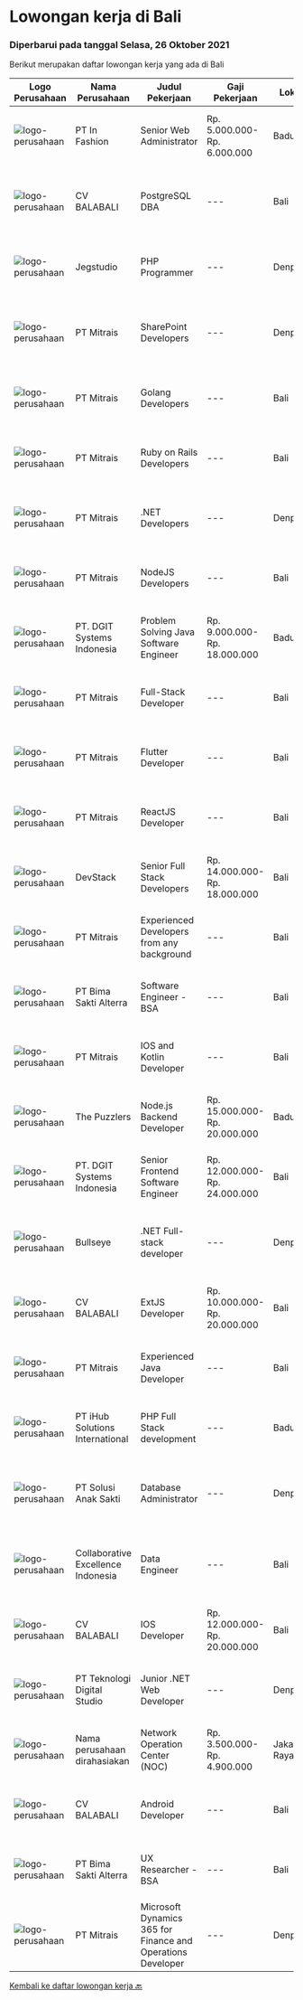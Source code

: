 
  # Lowongan kerja di Bali

  ### Diperbarui pada tanggal Selasa, 26 Oktober 2021

  Berikut merupakan daftar lowongan kerja yang ada di Bali

  |Logo Perusahaan | Nama Perusahaan | Judul Pekerjaan | Gaji Pekerjaan | Lokasi | Deskripsi | Tanggal diunggah | Pranala |
  | -------------- | --------------- | --------------- | --------- | --------- | -------------- | ------- | ----------- |
  |![logo-perusahaan](https://image-service-cdn.seek.com.au/99ccc0096dc1e58f96b75a1f238e7d9598eff05d/ee4dce1061f3f616224767ad58cb2fc751b8d2dc)|PT In Fashion|Senior Web Administrator|Rp. 5.000.000-Rp. 6.000.000|Badung|Roles and Responsibilities: Strategize, Execute and Oversee projects related to Website management (wholesale and Retail) Create and constantly...|Senin, 25 Oktober 2021|https://www.jobstreet.co.id/id/job/senior-web-administrator-3660726?token=0~888c50ba-4cf6-4ec9-a011-1d4941681787&sectionRank=1&jobId=jobstreet-id-job-3660726|
|![logo-perusahaan](https://image-service-cdn.seek.com.au/cf4d03df9bfd8d1cf47f32651a41f07269e49a8d/ee4dce1061f3f616224767ad58cb2fc751b8d2dc)|CV BALABALI|PostgreSQL DBA|---|Bali|Job's descriptionPrimarily the maintenance, deployment, replication and scaling of PostgreSQL database (currently focused on PostgreSQL 11.x). Your...|Sabtu, 23 Oktober 2021|https://www.jobstreet.co.id/id/job/postgresql-dba-3659367?token=0~888c50ba-4cf6-4ec9-a011-1d4941681787&sectionRank=2&jobId=jobstreet-id-job-3659367|
|![logo-perusahaan](https://image-service-cdn.seek.com.au/cb42a7acf51def89e5abb9614f9d0b3aa454bb5f/ee4dce1061f3f616224767ad58cb2fc751b8d2dc)|Jegstudio|PHP Programmer|---|Denpasar|We are looking for several Talented PHP Programmer more spesifically WordPress Programmer to be based in Bali For this exiting role you will need to...|Senin, 25 Oktober 2021|https://www.jobstreet.co.id/id/job/php-programmer-3660747?token=0~888c50ba-4cf6-4ec9-a011-1d4941681787&sectionRank=3&jobId=jobstreet-id-job-3660747|
|![logo-perusahaan](https://image-service-cdn.seek.com.au/969b0c47f133a1e0155056a5d964c63953dd6304/ee4dce1061f3f616224767ad58cb2fc751b8d2dc)|PT Mitrais|SharePoint Developers|---|Denpasar|Build your Career with Mitrais ! We're looking for experienced SharePoint Developers to be part of our team  What will you be doing? Develop REST APIs...|Selasa, 26 Oktober 2021|https://www.jobstreet.co.id/id/job/sharepoint-developers-3668382?token=0~888c50ba-4cf6-4ec9-a011-1d4941681787&sectionRank=4&jobId=jobstreet-id-job-3668382|
|![logo-perusahaan](https://image-service-cdn.seek.com.au/969b0c47f133a1e0155056a5d964c63953dd6304/ee4dce1061f3f616224767ad58cb2fc751b8d2dc)|PT Mitrais|Golang Developers|---|Bali|Build your Career with Mitrais!We're looking for experienced Golang Developers to be part of our team. What will you be doing? Liaising with...|Minggu, 24 Oktober 2021|https://www.jobstreet.co.id/id/job/golang-developers-3659419?token=0~888c50ba-4cf6-4ec9-a011-1d4941681787&sectionRank=5&jobId=jobstreet-id-job-3659419|
|![logo-perusahaan](https://image-service-cdn.seek.com.au/969b0c47f133a1e0155056a5d964c63953dd6304/ee4dce1061f3f616224767ad58cb2fc751b8d2dc)|PT Mitrais|Ruby on Rails Developers|---|Bali|Build your Career with Mitrais ! We're urgently looking for experienced Ruby On Rails  Developers to be part of our team for an immediate...|Minggu, 24 Oktober 2021|https://www.jobstreet.co.id/id/job/ruby-on-rails-developers-3659417?token=0~888c50ba-4cf6-4ec9-a011-1d4941681787&sectionRank=6&jobId=jobstreet-id-job-3659417|
|![logo-perusahaan](https://image-service-cdn.seek.com.au/969b0c47f133a1e0155056a5d964c63953dd6304/ee4dce1061f3f616224767ad58cb2fc751b8d2dc)|PT Mitrais|.NET Developers|---|Denpasar|Build your Career with Mitrais !  We're looking for experienced .NET Software Engineers to be part of our team.  What will you be doing ?  Coding high...|Minggu, 24 Oktober 2021|https://www.jobstreet.co.id/id/job/net-developers-3659422?token=0~888c50ba-4cf6-4ec9-a011-1d4941681787&sectionRank=7&jobId=jobstreet-id-job-3659422|
|![logo-perusahaan](https://image-service-cdn.seek.com.au/969b0c47f133a1e0155056a5d964c63953dd6304/ee4dce1061f3f616224767ad58cb2fc751b8d2dc)|PT Mitrais|NodeJS Developers|---|Bali|Build your Career with Mitrais! We're urgently looking for experienced NodeJS Developers to be part of our team for an immediate start.Our client is a...|Minggu, 24 Oktober 2021|https://www.jobstreet.co.id/id/job/nodejs-developers-3659423?token=0~888c50ba-4cf6-4ec9-a011-1d4941681787&sectionRank=8&jobId=jobstreet-id-job-3659423|
|![logo-perusahaan](https://image-service-cdn.seek.com.au/e1681d73e68b1b74b5b5136363b820dd70a250df/ee4dce1061f3f616224767ad58cb2fc751b8d2dc)|PT. DGIT Systems Indonesia|Problem Solving Java Software Engineer|Rp. 9.000.000-Rp. 18.000.000|Badung|We are looking for a contract based talented Java engineer to join an experienced team of engineers working on our flagship to support our products:...|Senin, 25 Oktober 2021|https://www.jobstreet.co.id/id/job/problem-solving-java-software-engineer-3667828?token=0~888c50ba-4cf6-4ec9-a011-1d4941681787&sectionRank=9&jobId=jobstreet-id-job-3667828|
|![logo-perusahaan](https://image-service-cdn.seek.com.au/969b0c47f133a1e0155056a5d964c63953dd6304/ee4dce1061f3f616224767ad58cb2fc751b8d2dc)|PT Mitrais|Full-Stack Developer|---|Bali|Build your Career with Mitrais!  We're looking for experienced Full-Stack Developers to be part of our team. What will you be doing? Coding high...|Minggu, 24 Oktober 2021|https://www.jobstreet.co.id/id/job/full-stack-developer-3659418?token=0~888c50ba-4cf6-4ec9-a011-1d4941681787&sectionRank=10&jobId=jobstreet-id-job-3659418|
|![logo-perusahaan](https://image-service-cdn.seek.com.au/969b0c47f133a1e0155056a5d964c63953dd6304/ee4dce1061f3f616224767ad58cb2fc751b8d2dc)|PT Mitrais|Flutter Developer|---|Bali|Build your Career with Mitrais !  We're looking for experienced Flutter Developer to be part of our team. What will you be doing?  Liase with...|Minggu, 24 Oktober 2021|https://www.jobstreet.co.id/id/job/flutter-developer-3659431?token=0~888c50ba-4cf6-4ec9-a011-1d4941681787&sectionRank=11&jobId=jobstreet-id-job-3659431|
|![logo-perusahaan](https://image-service-cdn.seek.com.au/969b0c47f133a1e0155056a5d964c63953dd6304/ee4dce1061f3f616224767ad58cb2fc751b8d2dc)|PT Mitrais|ReactJS Developer|---|Bali|We're urgently looking for experienced ReactJS Developers to be part of our team for an immediate start.Our client is a consultancy focused company...|Minggu, 24 Oktober 2021|https://www.jobstreet.co.id/id/job/reactjs-developer-3659420?token=0~888c50ba-4cf6-4ec9-a011-1d4941681787&sectionRank=12&jobId=jobstreet-id-job-3659420|
|![logo-perusahaan](https://image-service-cdn.seek.com.au/074f2081cc42a722643e36313941760f758e7c3b/ee4dce1061f3f616224767ad58cb2fc751b8d2dc)|DevStack|Senior Full Stack Developers|Rp. 14.000.000-Rp. 18.000.000|Bali|We are looking for exceptional and experienced Senior Full Stack Developers to join our team in Bandung or Bali!  General requirement At least...|Minggu, 24 Oktober 2021|https://www.jobstreet.co.id/id/job/senior-full-stack-developers-3659710?token=0~888c50ba-4cf6-4ec9-a011-1d4941681787&sectionRank=13&jobId=jobstreet-id-job-3659710|
|![logo-perusahaan](https://image-service-cdn.seek.com.au/969b0c47f133a1e0155056a5d964c63953dd6304/ee4dce1061f3f616224767ad58cb2fc751b8d2dc)|PT Mitrais|Experienced Developers from any background|---|Bali|Build your Career with Mitrais !  We're looking for experienced Software Engineers from any background to be part of our team.  What will you...|Minggu, 24 Oktober 2021|https://www.jobstreet.co.id/id/job/experienced-developers-from-any-background-3659427?token=0~888c50ba-4cf6-4ec9-a011-1d4941681787&sectionRank=14&jobId=jobstreet-id-job-3659427|
|![logo-perusahaan](https://image-service-cdn.seek.com.au/3b449304b19b7a5909fe2d6166b69cb2e3dfc9ad/ee4dce1061f3f616224767ad58cb2fc751b8d2dc)|PT Bima Sakti Alterra|Software Engineer - BSA|---|Bali|Job Description Performs standard programming tasks and create a unit test for a complex task with less supervision to solve and deliver impact fro...|Sabtu, 23 Oktober 2021|https://www.jobstreet.co.id/id/job/software-engineer-bsa-3652429?token=0~888c50ba-4cf6-4ec9-a011-1d4941681787&sectionRank=15&jobId=jobstreet-id-job-3652429|
|![logo-perusahaan](https://image-service-cdn.seek.com.au/969b0c47f133a1e0155056a5d964c63953dd6304/ee4dce1061f3f616224767ad58cb2fc751b8d2dc)|PT Mitrais|IOS and Kotlin Developer|---|Bali|Build your Career with Mitrais !  We're looking for experienced iOS and Kotlin Developer to be part of our team. What will you be doing?  Liase with...|Minggu, 24 Oktober 2021|https://www.jobstreet.co.id/id/job/ios-and-kotlin-developer-3659432?token=0~888c50ba-4cf6-4ec9-a011-1d4941681787&sectionRank=16&jobId=jobstreet-id-job-3659432|
|![logo-perusahaan](https://image-service-cdn.seek.com.au/c67f1f1c4817e05eb49ce69e3afd67d38c871ad5/ee4dce1061f3f616224767ad58cb2fc751b8d2dc)|The Puzzlers|Node.js Backend Developer|Rp. 15.000.000-Rp. 20.000.000|Badung|We are looking for a full-time Back-end developer to join our team. You will be responsible for the server side of our web applications.If you have...|Senin, 25 Oktober 2021|https://www.jobstreet.co.id/id/job/node-js-backend-developer-3666908?token=0~888c50ba-4cf6-4ec9-a011-1d4941681787&sectionRank=17&jobId=jobstreet-id-job-3666908|
|![logo-perusahaan](https://image-service-cdn.seek.com.au/e1681d73e68b1b74b5b5136363b820dd70a250df/ee4dce1061f3f616224767ad58cb2fc751b8d2dc)|PT. DGIT Systems Indonesia|Senior Frontend Software Engineer|Rp. 12.000.000-Rp. 24.000.000|Bali|We are looking for talented developers to join an experienced team of front-end engineers working on our flagship product Telflow, a multi-award...|Senin, 25 Oktober 2021|https://www.jobstreet.co.id/id/job/senior-frontend-software-engineer-3668034?token=0~888c50ba-4cf6-4ec9-a011-1d4941681787&sectionRank=18&jobId=jobstreet-id-job-3668034|
|![logo-perusahaan](https://image-service-cdn.seek.com.au/bbf2137c41f12d6e9394eaecc245409d87abbbf0/ee4dce1061f3f616224767ad58cb2fc751b8d2dc)|Bullseye|.NET Full-stack developer|---|Denpasar|We have an outstanding opportunity for a full-time .NET Full-stack developer with a passion for developing cutting-edge products. We are looking for a...|Sabtu, 23 Oktober 2021|https://www.jobstreet.co.id/id/job/net-full-stack-developer-3658631?token=0~888c50ba-4cf6-4ec9-a011-1d4941681787&sectionRank=19&jobId=jobstreet-id-job-3658631|
|![logo-perusahaan](https://image-service-cdn.seek.com.au/cf4d03df9bfd8d1cf47f32651a41f07269e49a8d/ee4dce1061f3f616224767ad58cb2fc751b8d2dc)|CV BALABALI|ExtJS Developer|Rp. 10.000.000-Rp. 20.000.000|Bali|We are looking for a JavaScript frontend developer to join our team. The developer should be well versed in ExtJS and knowledgeable in building an...|Sabtu, 23 Oktober 2021|https://www.jobstreet.co.id/id/job/extjs-developer-3659370?token=0~888c50ba-4cf6-4ec9-a011-1d4941681787&sectionRank=20&jobId=jobstreet-id-job-3659370|
|![logo-perusahaan](https://image-service-cdn.seek.com.au/969b0c47f133a1e0155056a5d964c63953dd6304/ee4dce1061f3f616224767ad58cb2fc751b8d2dc)|PT Mitrais|Experienced Java Developer|---|Bali|Build your Career with Mitrais!  We have clients who are urgently looking for Experienced Java developers for an immediate start. What will you be...|Minggu, 24 Oktober 2021|https://www.jobstreet.co.id/id/job/experienced-java-developer-3659426?token=0~888c50ba-4cf6-4ec9-a011-1d4941681787&sectionRank=21&jobId=jobstreet-id-job-3659426|
|![logo-perusahaan](https://image-service-cdn.seek.com.au/21962b44a8df541d7068243a4557dbc42a40bde4/ee4dce1061f3f616224767ad58cb2fc751b8d2dc)|PT iHub Solutions International|PHP Full Stack development|---|Badung|PHP Senior ProgrammerPT IHub Solutions InternationalAbout PT IHub Solutions International:PT IHub Solutions International is a rapidly growing...|Sabtu, 23 Oktober 2021|https://www.jobstreet.co.id/id/job/php-full-stack-development-3659016?token=0~888c50ba-4cf6-4ec9-a011-1d4941681787&sectionRank=22&jobId=jobstreet-id-job-3659016|
|![logo-perusahaan](https://image-service-cdn.seek.com.au/4b3c9862d59523d163ed917d453c0000146f36cd/ee4dce1061f3f616224767ad58cb2fc751b8d2dc)|PT Solusi Anak Sakti|Database Administrator|---|Denpasar|Kualifikasi:﻿ Memiliki pemahaman tentang bahasa query terstruktur (SQL) Memiliki pengalaman tentang teknologi database (MySQL, MSSQL, Access Database)...|Kamis, 21 Oktober 2021|https://www.jobstreet.co.id/id/job/database-administrator-3664465?token=0~888c50ba-4cf6-4ec9-a011-1d4941681787&sectionRank=23&jobId=jobstreet-id-job-3664465|
|![logo-perusahaan](https://image-service-cdn.seek.com.au/7145b1ba6bc0dbd678e2bf86d776dd2b1b9b81f6/ee4dce1061f3f616224767ad58cb2fc751b8d2dc)|Collaborative Excellence Indonesia|Data Engineer|---|Bali|Job Description: Develops or modifies data models, ETL processes, and BI tool solutions Ensures appropriate documentation for all development and...|Jumat, 22 Oktober 2021|https://www.jobstreet.co.id/id/job/data-engineer-3650472?token=0~888c50ba-4cf6-4ec9-a011-1d4941681787&sectionRank=24&jobId=jobstreet-id-job-3650472|
|![logo-perusahaan](https://image-service-cdn.seek.com.au/cf4d03df9bfd8d1cf47f32651a41f07269e49a8d/ee4dce1061f3f616224767ad58cb2fc751b8d2dc)|CV BALABALI|IOS Developer|Rp. 12.000.000-Rp. 20.000.000|Bali|We are a tech company based in Bali and Surabaya, looking for middle to senior iOS developers with the following skill set: Working with iOS...|Sabtu, 23 Oktober 2021|https://www.jobstreet.co.id/id/job/ios-developer-3659376?token=0~888c50ba-4cf6-4ec9-a011-1d4941681787&sectionRank=25&jobId=jobstreet-id-job-3659376|
|![logo-perusahaan](https://image-service-cdn.seek.com.au/2c8f060e5cc9c764aa1c8c5e93e0ea44df35bf63/ee4dce1061f3f616224767ad58cb2fc751b8d2dc)|PT Teknologi Digital Studio|Junior .NET Web Developer|---|Denpasar|Roles and Responsibilities You will be working in a SCRUM team consisting of multiple roles such as PO, Developers, QA, and BA to develop cutting edge...|Jumat, 22 Oktober 2021|https://www.jobstreet.co.id/id/job/junior-net-web-developer-3665893?token=0~888c50ba-4cf6-4ec9-a011-1d4941681787&sectionRank=26&jobId=jobstreet-id-job-3665893|
|![logo-perusahaan](https://us.123rf.com/450wm/pavelstasevich/pavelstasevich1811/pavelstasevich181101027/112815900-stock-vector-no-image-available-icon-flat-vector.jpg?ver=6)|Nama perusahaan dirahasiakan|Network Operation Center (NOC)|Rp. 3.500.000-Rp. 4.900.000|Jakarta Raya|Tugas &amp; Tanggung Jawab: Melakukan monitoring terhadap jaringan dan service melalui NMS sesuai SOP. Melakukan analisa dan rekomendasi langkah...|Kamis, 21 Oktober 2021|https://www.jobstreet.co.id/id/job/network-operation-center-noc-3663908?token=0~888c50ba-4cf6-4ec9-a011-1d4941681787&sectionRank=27&jobId=jobstreet-id-job-3663908|
|![logo-perusahaan](https://image-service-cdn.seek.com.au/cf4d03df9bfd8d1cf47f32651a41f07269e49a8d/ee4dce1061f3f616224767ad58cb2fc751b8d2dc)|CV BALABALI|Android Developer|---|Bali|We are a technology company based in Bali and Surabaya, currently looking for middle to senior level Android developers with the following skills set:...|Sabtu, 23 Oktober 2021|https://www.jobstreet.co.id/id/job/android-developer-3659372?token=0~888c50ba-4cf6-4ec9-a011-1d4941681787&sectionRank=28&jobId=jobstreet-id-job-3659372|
|![logo-perusahaan](https://image-service-cdn.seek.com.au/3b449304b19b7a5909fe2d6166b69cb2e3dfc9ad/ee4dce1061f3f616224767ad58cb2fc751b8d2dc)|PT Bima Sakti Alterra|UX Researcher - BSA|---|Bali|Job Description :- Collaborate with Product team to ensure quality of the delivered product meet the goodstandard of design, user experience and...|Kamis, 21 Oktober 2021|https://www.jobstreet.co.id/id/job/ux-researcher-bsa-3664609?token=0~888c50ba-4cf6-4ec9-a011-1d4941681787&sectionRank=29&jobId=jobstreet-id-job-3664609|
|![logo-perusahaan](https://image-service-cdn.seek.com.au/969b0c47f133a1e0155056a5d964c63953dd6304/ee4dce1061f3f616224767ad58cb2fc751b8d2dc)|PT Mitrais|Microsoft Dynamics 365 for Finance and Operations Developer|---|Denpasar|Build your Career with Mitrais! We're looking for an experienced Microsoft Dynamics 365 for Finance and Operations Developer to be part of our...|Selasa, 26 Oktober 2021|https://www.jobstreet.co.id/id/job/microsoft-dynamics-365-for-finance-and-operations-developer-3668379?token=0~888c50ba-4cf6-4ec9-a011-1d4941681787&sectionRank=30&jobId=jobstreet-id-job-3668379|


  [Kembali ke daftar lowongan kerja 🔙](../README.md#daftar-lowongan-kerja)
  